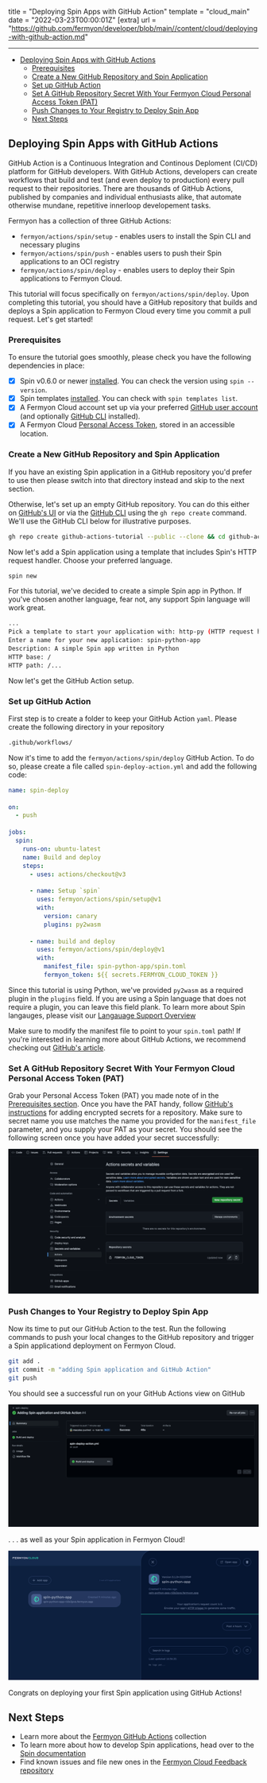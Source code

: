 title = "Deploying Spin Apps with GitHub Action"
template = "cloud_main"
date = "2022-03-23T00:00:01Z"
[extra]
url = "https://github.com/fermyon/developer/blob/main//content/cloud/deploying-with-github-action.md"

---
- [Deploying Spin Apps with GitHub Actions](#visual-studio-code)
  - [Prerequisites](#prerequisites)
  - [Create a New GitHub Repository and Spin Application](#create-a-new-github-repository-and-spin-application)
  - [Set up GitHub Action](#set-up-github-action)
  - [Set A GitHub Repository Secret With Your Fermyon Cloud Personal Access Token (PAT)](#set-a-github-repository-secret-with-your-fermyon-cloud-personal-access-token-pat)
  - [Push Changes to Your Registry to Deploy Spin App](#push-changes-to-your-registry-to-deploy-spin-app)
  - [Next Steps](#next-steps)

## Deploying Spin Apps with GitHub Actions

GitHub Action is a Continuous Integration and Continous Deploment (CI/CD) platform for GitHub developers. With GitHub Actions, developers can create workflows that build and test (and even deploy to production) every pull request to their repositories. There are thousands of GitHub Actions, published by companies and individual enthusiasts alike, that automate otherwise mundane, repetitive innerloop developement tasks. 

Fermyon has a collection of three GitHub Actions: 
* `fermyon/actions/spin/setup` - enables users to install the Spin CLI and necessary plugins
*  `fermyon/actions/spin/push` - enables users to push their Spin applications to an OCI registry
*  `fermyon/actions/spin/deploy` - enables users to deploy their Spin applications to Fermyon Cloud.

This tutorial will focus specifically on `fermyon/actions/spin/deploy`. Upon completing this tutorial, you should have a GitHub repository that builds and deploys a Spin application to Fermyon Cloud every time you commit a pull request. Let's get started!

### Prerequisites 

To ensure the tutorial goes smoothly, please check you have the following dependencies in place: 
- [x] Spin v0.6.0 or newer [installed](quickstart#install-spin). You can check the version using `spin --version`.
- [x] Spin templates [installed](./spin/managing-templates#installing-from-the-spin-git-repository). You can check with `spin templates list`.
- [x] A Fermyon Cloud account set up via your preferred [GitHub user account](https://docs.github.com/account-and-profile/setting-up-and-managing-your-personal-account-on-github/managing-email-preferences/remembering-your-github-username-or-email) (and optionally [GitHub CLI](https://cli.github.com/manual/) installed).
- [x] A Fermyon Cloud [Personal Access Token](user-settings.md/#create-and-manage-a-personal-access-token-pat), stored in an accessible location. 

### Create a New GitHub Repository and Spin Application

If you have an existing Spin application in a GitHub repository you'd prefer to use then please switch into that directory instead and skip to the next section.

Otherwise, let's set up an empty GitHub repository. You can do this either on [GitHub's UI](https://docs.github.com/en/repositories/creating-and-managing-repositories/creating-a-new-repository) or via the [GitHub CLI](https://cli.github.com/manual/gh_repo_create) using the `gh repo create` command. We'll use the GitHub CLI below for illustrative purposes.

<!-- @selectiveCpy -->

```bash
gh repo create github-actions-tutorial --public --clone && cd github-actions-tutorial
```

Now let's add a Spin application using a template that includes Spin's HTTP request handler. Choose your preferred language.

<!-- @selectiveCpy -->

```bash
spin new
```

For this tutorial, we've decided to create a simple Spin app in Python. If you've chosen another language, fear not, any support Spin language will work great. 

<!-- @selectiveNoCpy -->

```bash
...
Pick a template to start your application with: http-py (HTTP request handler using Python)
Enter a name for your new application: spin-python-app
Description: A simple Spin app written in Python
HTTP base: /
HTTP path: /...
```

Now let's get the GitHub Action setup. 

### Set up GitHub Action

First step is to create a folder to keep your GitHub Action `yaml`. Please create the following directory in your repository

<!-- @selectiveCpy -->

```bash
.github/workflows/
```

Now it's time to add the `fermyon/actions/spin/deploy` GitHub Action. To do so, please create a file called `spin-deploy-action.yml` and add the following code:

<!-- @selectiveCpy -->

```yml
name: spin-deploy

on:
  - push

jobs:
  spin:
    runs-on: ubuntu-latest
    name: Build and deploy
    steps:
      - uses: actions/checkout@v3

      - name: Setup `spin`
        uses: fermyon/actions/spin/setup@v1
        with:
          version: canary
          plugins: py2wasm

      - name: build and deploy
        uses: fermyon/actions/spin/deploy@v1
        with:
          manifest_file: spin-python-app/spin.toml
          fermyon_token: ${{ secrets.FERMYON_CLOUD_TOKEN }}
```

Since this tutorial is using Python, we've provided `py2wasm` as a required plugin in the `plugins` field. If you are using a Spin language that does not require a plugin, you can leave this field plank. To learn more about Spin langauges, please visit our [Langauage Support Overview](.spin/language-support-overview.md)

Make sure to modify the manifest file to point to your `spin.toml` path! If you're interested in learning more about GitHub Actions, we recommend checking out [GitHub's article](https://docs.github.com/en/actions/learn-github-actions/understanding-github-actions).

### Set A GitHub Repository Secret With Your Fermyon Cloud Personal Access Token (PAT)

Grab your Personal Access Token (PAT) you made note of in the [Prerequisites section](#prerequisites). Once you have the PAT handy, follow [GitHub's instructions](https://docs.github.com/en/actions/security-guides/encrypted-secrets#creating-encrypted-secrets-for-a-repository) for adding encrypted secrets for a repository. Make sure to secret name you use matches the name you provided for the `manifest_file` parameter, and you supply your PAT as your secret. You should see the following screen once you have added your secret successfully:

![Registry Secret View](/static/image/github-reg-secret-success.png)

### Push Changes to Your Registry to Deploy Spin App

Now its time to put our GitHub Action to the test. Run the following commands to push your local changes to the GitHub repository and trigger a Spin applicationd deployment on Fermyon Cloud.

<!-- @selectiveCpy -->

```bash
git add . 
git commit -m "adding Spin application and GitHub Action"
git push
```

You should see a successful run on your GitHub Actions view on GitHub

![GitHub Actions with Spin app deployed](/static/image/github-action-app-deployed-gh.png)

. . . as well as your Spin application in Fermyon Cloud!

![Fermyon Cloud with Spin app deployed via GitHub Actions](/static/image/github-action-app-deployed-fc.png)

Congrats on deploying your first Spin application using GitHub Actions!

## Next Steps

- Learn more about the [Fermyon GitHub Actions](https://github.com/fermyon/actions) collection
- To learn more about how to develop Spin applications, head over to the [Spin documentation](/spin)
- Find known issues and file new ones in the [Fermyon Cloud Feedback repository](https://github.com/fermyon/feedback)